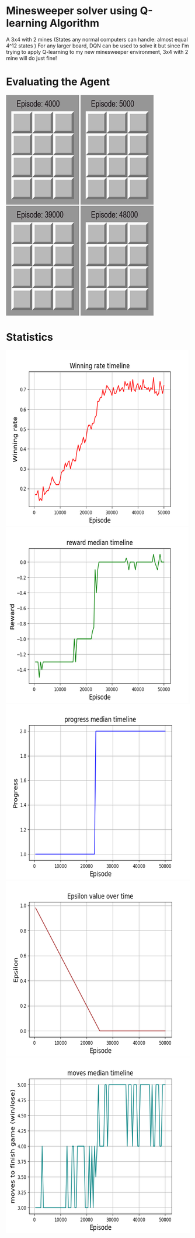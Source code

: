 
# Minesweeper solver using Q-learning Algorithm
  A 3x4 with 2 mines (States any normal computers can handle: almost equal 4^12 states ) 
  For any larger board, DQN can be used to solve it but since I'm trying to apply Q-learning to my new minesweeper environment, 3x4 with 2 mine will do just fine!
  
# Evaluating the Agent
<img src="./footage/gifs/4000.gif" width="200" height="300" />  <img src="./footage/gifs/5000.gif" width="200" height="300" />   <img src="./footage/gifs/39000.gif" width="200" height="300" />   <img src="./footage/gifs/48000.gif" width="200" height="300" />

# Statistics
<img src="./data/3x4_2_win_rate.png" width="500" height="480" />  
<img src="./data/3x4_2_reward.png" width="500" height="480" />  
<img src="./data/3x4_2_progress.png" width="640" height="480" />  
<img src="./data/3x4_2_epsilon.png" width="640" height="480" />  
<img src="./data/3x4_2_moves.png" width="640" height="480" />  
